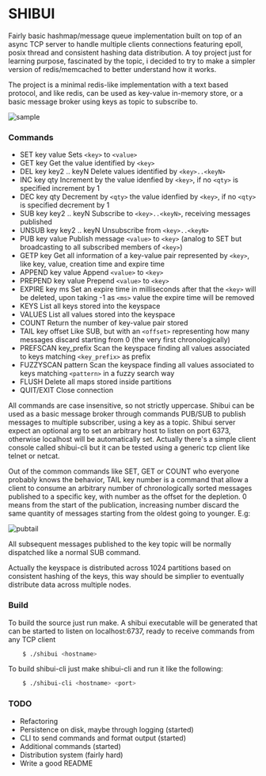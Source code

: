
# SHIBUI

Fairly basic hashmap/message queue implementation built on top of an async TCP
server to handle multiple clients connections featuring epoll, posix thread and
consistent hashing data distribution. A toy project just for learning purpose,
fascinated by the topic, i decided to try to make a simpler version of
redis/memcached to better understand how it works.

The project is a minimal redis-like implementation with a text based protocol,
and like redis, can be used as key-value in-memory store, or a basic message
broker using keys as topic to subscribe to.

![sample](https://github.com/codepr/shibui/tree/master/samples/sample.png)

### Commands

- SET key value               Sets `<key>` to `<value>`
- GET key                     Get the value identified by `<key>`
- DEL key key2 .. keyN        Delete values identified by `<key>..<keyN>`
- INC key qty                 Increment by <qty> the value idenfied by `<key>`, if no `<qty>` is specified increment by 1
- DEC key qty                 Decrement by `<qty>` the value idenfied by `<key>`, if no `<qty>` is specified decrement by 1
- SUB key key2 .. keyN        Subscribe to `<key>..<keyN>`, receiving messages published
- UNSUB key key2 .. keyN      Unsubscribe from `<key>..<keyN>`
- PUB key value               Publish message `<value>` to `<key>` (analog to SET but broadcasting to all subscribed members of `<key>`)
- GETP key                    Get all information of a key-value pair represented by `<key>`, like key, value, creation time and expire time
- APPEND key value            Append `<value>` to `<key>`
- PREPEND key value           Prepend `<value>` to `<key>`
- EXPIRE key ms               Set an expire time in milliseconds after that the `<key>` will be deleted, upon taking -1 as `<ms>` value the expire time will be removed
- KEYS                        List all keys stored into the keyspace
- VALUES                      List all values stored into the keyspace
- COUNT                       Return the number of key-value pair stored
- TAIL key offset             Like SUB, but with an `<offset>` representing how many messages discard starting from 0 (the very first chronologically)
- PREFSCAN key_prefix         Scan the keyspace finding all values associated to keys matching `<key_prefix>` as prefix
- FUZZYSCAN pattern           Scan the keyspace finding all values associated to keys matching `<pattern>` in a fuzzy search way
- FLUSH                       Delete all maps stored inside partitions
- QUIT/EXIT                   Close connection

All commands are case insensitive, so not strictly uppercase. Shibui can be used
as a basic message broker through commands PUB/SUB to publish messages to
multiple subscriber, using a key as a topic.
Shibui server expect an optional arg to set an arbitrary host to listen on port
6373, otherwise localhost will be automatically set.
Actually there's a simple client console called shibui-cli but it can be tested
using a generic tcp client like telnet or netcat.

Out of the common commands like SET, GET or COUNT who everyone probably knows
the behavior, TAIL key number is a command that allow a client to consume an
arbitrary number of chronologically sorted messages published to a specific key,
with number as the offset for the depletion. 0 means from the start of the
publication, increasing number discard the same quantity of messages starting
from the oldest going to younger. E.g:

![pubtail](https://github.com/codepr/shibui/tree/master/samples/pubtail.png)

All subsequent messages published to the key topic will be normally dispatched
like a normal SUB command.

Actually the keyspace is distributed across 1024 partitions based on consistent
hashing of the keys, this way should be simplier to eventually distribute data
across multiple nodes.

### Build

To build the source just run make. A shibui executable will be generated that
can be started to listen on localhost:6737, ready to receive commands from any
TCP client
```sh
    $ ./shibui <hostname>
```
To build shibui-cli just make shibui-cli and run it like the following:
```sh
    $ ./shibui-cli <hostname> <port>
```
### TODO

- Refactoring
- Persistence on disk, maybe through logging (started)
- CLI to send commands and format output (started)
- Additional commands (started)
- Distribution system (fairly hard)
- Write a good README
